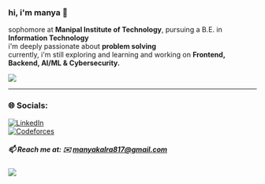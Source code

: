 
### hi, i'm manya 🌱 
sophomore at **Manipal Institute of Technology**, pursuing a B.E. in **Information Technology**  
i'm deeply passionate about **problem solving**  
currently, i'm still exploring and learning and working on
**Frontend, Backend, AI/ML & Cybersecurity.**

![](https://github-readme-stats.vercel.app/api/top-langs/?username=ziennaa&theme=dark&hide_border=true&layout=compact)

---

### 🌐 Socials:  
[![LinkedIn](https://img.shields.io/badge/LinkedIn-%230077B5.svg?logo=linkedin&logoColor=white)](https://www.linkedin.com/in/manya-kalra-1b3159317/)  
[![Codeforces](https://img.shields.io/badge/Codeforces-%23000000.svg?logo=codeforces&logoColor=white)](https://codeforces.com/profile/zienna)

##### 📫 Reach me at: ✉️ manyakalra817@gmail.com

[![](https://visitcount.itsvg.in/api?id=ziennaa&icon=0&color=0)](https://visitcount.itsvg.in)
